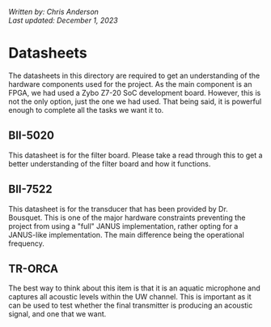 *Written by: Chris Anderson*<br>
*Last updated: December 1, 2023*
<br>

# Datasheets
The datasheets in this directory are required to get an understanding of the hardware components used for the project. As the main component is an FPGA, we had used a Zybo Z7-20 SoC development board. However, this is not the only option, just the one we had used. That being said, it is powerful enough to complete all the tasks we want it to. 

## BII-5020
This datasheet is for the filter board. Please take a read through this to get a better understanding of the filter board and how it functions.

## BII-7522
This datasheet is for the transducer that has been provided by Dr. Bousquet. This is one of the major hardware constraints preventing the project from using a "full" JANUS implementation, rather opting for a JANUS-like implementation. The main difference being the operational frequency.

## TR-ORCA
The best way to think about this item is that it is an aquatic microphone and captures all acoustic levels within the UW channel. This is important as it can be used to test whether the final transmitter is producing an acoustic signal, and one that we want.